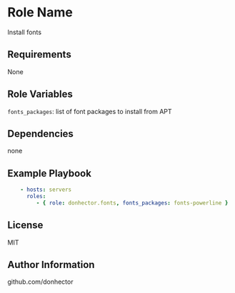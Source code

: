 Role Name
=========

Install fonts

Requirements
------------

None

Role Variables
--------------

`fonts_packages`: list of font packages to install from APT

Dependencies
------------

none

Example Playbook
----------------

```yaml
    - hosts: servers
      roles:
         - { role: donhector.fonts, fonts_packages: fonts-powerline }
```

License
-------

MIT

Author Information
------------------

github.com/donhector
